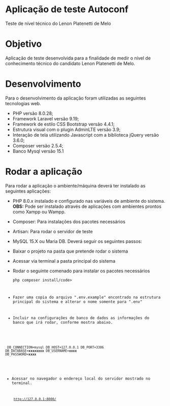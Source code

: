 # Aplicação de teste Autoconf
Teste de nível técnico do Lenon Platenetti de Melo

# Objetivo
Aplicação de teste desenvolvida para a finalidade de medir o nível de conhecimento técnico do candidato Lenon Platenetti de Melo.

# Desenvolvimento
Para o desenvolvimento da aplicação foram utilizadas as seguintes tecnologias web.
* PHP versão 8.0.28;
* Framework Laravel versão 9.19;
* Framework de estilo CSS Bootstrap versão 4.4.1;
* Estrutura visual com o plugin AdminLTE versão 3.9;
* Interação de tela utilizando Javascript com a biblioteca jQuery versão 3.6.0;
* Composer versão 2.5.4;
* Banco Mysql versão 15.1

# Rodar a aplicação
Para rodar a aplicação o ambiente/máquina deverá ter instalado as seguintes aplicações:
* PHP 8.0.x instalado e configurado nas variáveis de ambiente do sistema.
<br><b>OBS:</b> Pode ser instalado através de aplicações com ambientes prontos como Xampp ou Wampp.
* Composer: Para instalações dos pacotes necessários
* Artisan: Para rodar o servidor de teste
* MySQL 15.X ou Maria DB.
Deverá seguir os seguintes passos:
* Baixar o projeto na pasta que pretende rodar o sistema
* Acessar via terminal a pasta principal do sistema
* Rodar o seguinte comenado para instalar os pacotes necessários

    <code>php composer install/code>

* Fazer uma copia do arquivo ".env.example" encontrado na estrutura principal do sistema e alterar o nome somente para ".env"
* Incluir na configurações de banco de dados as informações do banco que irá rodar, conforme mostra abaixo.

<code> DB_CONNECTION=mysql
DB_HOST=127.0.0.1
DB_PORT=3306
DB_DATABASE=**xxxxxxxx**
DB_USERNAME=**xxxx**
DB_PASSWORD=**xxxx**
</code> 




  
* Acessar no navegador o endereço local do servidor mostrado no terminal.

  <code> http://127.0.0.1:8000/ </code>

